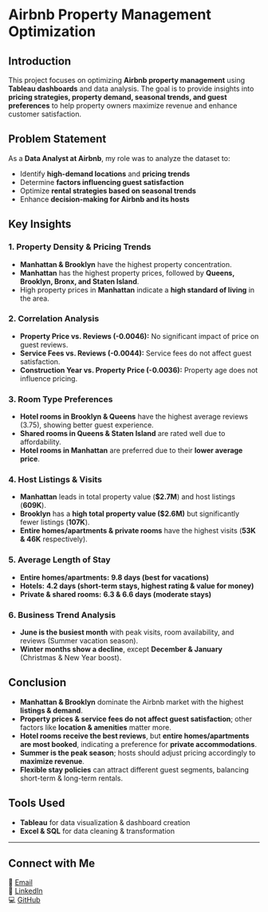 # Airbnb Property Management Optimization

## Introduction
This project focuses on optimizing **Airbnb property management** using **Tableau dashboards** and data analysis. The goal is to provide insights into **pricing strategies, property demand, seasonal trends, and guest preferences** to help property owners maximize revenue and enhance customer satisfaction.

## Problem Statement
As a **Data Analyst at Airbnb**, my role was to analyze the dataset to:
- Identify **high-demand locations** and **pricing trends**
- Determine **factors influencing guest satisfaction**
- Optimize **rental strategies based on seasonal trends**
- Enhance **decision-making for Airbnb and its hosts**

## Key Insights
### 1. **Property Density & Pricing Trends**
- **Manhattan & Brooklyn** have the highest property concentration.
- **Manhattan** has the highest property prices, followed by **Queens, Brooklyn, Bronx, and Staten Island**.
- High property prices in **Manhattan** indicate a **high standard of living** in the area.

### 2. **Correlation Analysis**
- **Property Price vs. Reviews (-0.0046):** No significant impact of price on guest reviews.
- **Service Fees vs. Reviews (-0.0044):** Service fees do not affect guest satisfaction.
- **Construction Year vs. Property Price (-0.0036):** Property age does not influence pricing.

### 3. **Room Type Preferences**
- **Hotel rooms in Brooklyn & Queens** have the highest average reviews (3.75), showing better guest experience.
- **Shared rooms in Queens & Staten Island** are rated well due to affordability.
- **Hotel rooms in Manhattan** are preferred due to their **lower average price**.

### 4. **Host Listings & Visits**
- **Manhattan** leads in total property value (**$2.7M**) and host listings (**609K**).
- **Brooklyn** has a **high total property value ($2.6M)** but significantly fewer listings (**107K**).
- **Entire homes/apartments & private rooms** have the highest visits (**53K & 46K** respectively).

### 5. **Average Length of Stay**
- **Entire homes/apartments:** **9.8 days (best for vacations)**
- **Hotels:** **4.2 days (short-term stays, highest rating & value for money)**
- **Private & shared rooms:** **6.3 & 6.6 days (moderate stays)**

### 6. **Business Trend Analysis**
- **June is the busiest month** with peak visits, room availability, and reviews (Summer vacation season).
- **Winter months show a decline**, except **December & January** (Christmas & New Year boost).

## Conclusion
- **Manhattan & Brooklyn** dominate the Airbnb market with the highest **listings & demand**.
- **Property prices & service fees do not affect guest satisfaction**; other factors like **location & amenities** matter more.
- **Hotel rooms receive the best reviews**, but **entire homes/apartments are most booked**, indicating a preference for **private accommodations**.
- **Summer is the peak season**; hosts should adjust pricing accordingly to **maximize revenue**.
- **Flexible stay policies** can attract different guest segments, balancing short-term & long-term rentals.

## Tools Used
- **Tableau** for data visualization & dashboard creation
- **Excel & SQL** for data cleaning & transformation

---
## Connect with Me
📧 [Email](mailto:abhishekpandeyofficiall@gmail.com)  
🔗 [LinkedIn](https://www.linkedin.com/in/abhishek-pandey1322/)  
💻 [GitHub](https://github.com/abhishek-panday)
